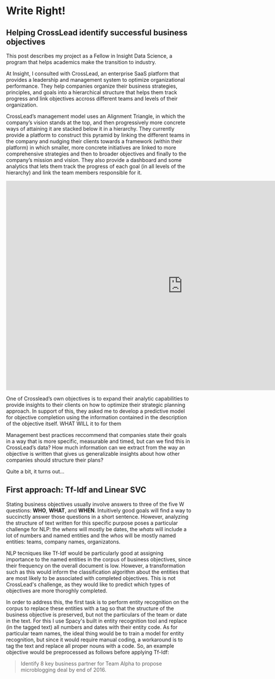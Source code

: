 # Write Right!
## Helping CrossLead identify successful  business objectives

This post describes my project as a Fellow in Insight Data Science, a program that helps academics make the transition to industry.

At Insight, I consulted with CrossLead, an enterprise SaaS platform that provides a leadership and management system to optimize organizational performance. They help companies organize their business strategies, principles, and goals into a hierarchical structure that helps them track progress and link objectives accross different teams and levels of their organization. 

CrossLead’s management model uses an Alignment Triangle, in which the company’s vision stands at the top, and then progressively more concrete ways of attaining it are stacked below it in a hierarchy. They currently provide a platform to construct this pyramid by linking the different teams in the company and nudging their clients towards a framework (within their platform) in which smaller, more concrete initiatives are linked to more comprehensive strategies and then to broader objectives and finally to the company’s mission and vision. They also provide a dashboard and some analytics that lets them track the progress of each goal (in all levels of the hierarchy) and link the team members responsible for it.

<iframe src="https://docs.google.com/presentation/d/1XBg5TCPeHghp39Idn7lJOb83cs8hqIpHW1fF7PeI4-o/embed?start=false&loop=false&delayms=3000" frameborder="0" width="960" height="569" allowfullscreen="true" mozallowfullscreen="true" webkitallowfullscreen="true"></iframe>

One of Crosslead’s own objectives is to expand their analytic capabilities to provide insights to their clients on how to optimize their strategic planning approach. In support of this, they asked me to develop a predictive model for objective completion using the information contained in the description of the objective itself. WHAT WILL it to for them 

Management best practices reccommend that companies state their goals in a way that is more specific, measurable and timed, but can we find this in CrossLead’s data? How much information can we extract from the way an objective is written that gives us generalizable insights about how other companies should structure their plans?

Quite a bit, it turns out…

## First approach: Tf-Idf and Linear SVC

Stating business objectives usually involve answers to three of the five W questions: **WHO**, **WHAT**, and **WHEN**. Intuitively good goals will find a way to succinctly answer those questions in a short sentence. However, analyzing the structure of text written for this specific purpose poses a particular challenge for NLP: the *whens* will mostly be dates, the *whats* will include a lot of numbers and named entities and the *whos* will be mostly named entities: teams, company names, organizatons.  

NLP tecniques like Tf-Idf would be particularly good at assigning importance to the named entities in the corpus of business objectives, since their frequency on the overall document is low. However, a transformation such as this would inform the classification algorithm about the entities that are most likely to be associated with completed objectives. This is not CrossLead's challenge, as they would like to predict which types of objectives are more thoroghly completed. 

In order to address this, the first task is to perform entity recognition on the corpus to replace these entities with a tag so that the structure of the business objective is preserved, but not the particulars of the team or date in the text. For this I use Spacy's built in entity recognition tool and replace (in the tagged text) all numbers and dates with their entity code. As for particular team names, the ideal thing would be to train a model for entity recognition, but since it would require manual coding, a workaround is to tag the text and replace all proper nouns with a code. So, an example objective would be preprocessed as follows before applying Tf-Idf:

>Identify 8 key business partner for Team Alpha to propose microblogging deal by end of 2016.
